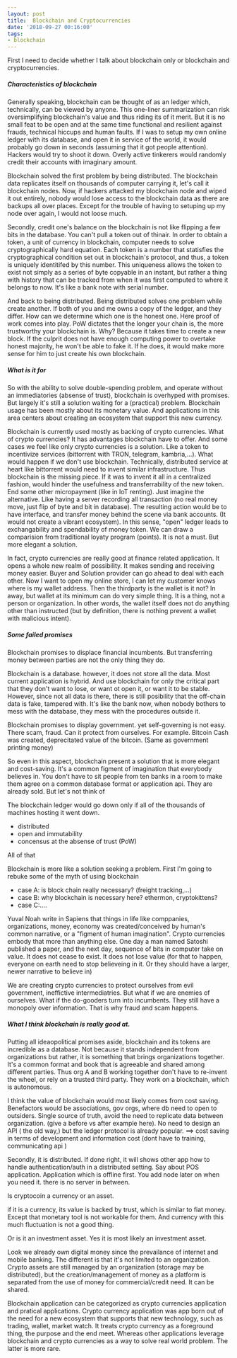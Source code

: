 ```yaml
---
layout: post
title:  Blockchain and Cryptocurrencies
date: '2018-09-27 00:16:00'
tags:
- blockchain
---
```

First I need to decide whether I talk about blockchain only or blockchain and cryptocurrencies.

##### Characteristics of blockchain

Generally speaking, blockchain can be thought of as an ledger which, technically, can be viewed by anyone. This one-liner summarization can risk oversimplifying blockchain's value and thus riding its of it merit. But it is no small feat to be open and at the same time functional and resilient against frauds, technical hiccups and human faults. If I was to setup my own online ledger with its database, and open it in service of the world, it would probably go down in seconds (assuming that it got people attention). Hackers would try to shoot it down. Overly active tinkerers would randomly credit their accounts with imaginary amount. 

Blockchain solved the first problem by being distributed. The blockchain data replicates itself on thousands of computer carrying it, let's call it blockchain nodes. Now, if hackers attacked my blockchain node and wiped it out entirely, nobody would lose access to the blockchain data as there are backups all over places. Except for the trouble of having to setuping up my node over again, I would not loose much. 

Secondly, credit one's balance on the blockchain is not like flipping a few bits in the database. You can't pull a token out of thinair. In order to obtain a token, a unit of currency in blockchain, computer needs to solve cryptographically hard equation. Each token is a number that statisfies the cryptographical condition set out in blockchain's protocol, and thus, a token is uniquely identitifed by this number. This uniqueness allows the token to exist not simply as a series of byte copyable in an instant, but rather a thing with history that can be tracked from when it was first computed to where it belongs to now. It's like a bank note with serial number. 

And back to being distributed. Being distributed solves one problem while create another. If both of you and me owns a copy of the ledger, and they differ. How can we determine which one is the honest one. Here proof of work comes into play. PoW dictates that the longer your chain is, the more trustworthy your blockchain is. Why? Because it takes time to create a new block. If the culprit does not have enough computing power to overtake honest majority, he won't be able to fake it. If he does, it would make more sense for him to just create his own blockchain.

##### What is it for

So with the ability to solve double-spending problem, and operate without an immediatories (absense of trust), blockchain is overhyped with promises. But largely it's still a solution waiting for a (practical) problem. Blockchain usage has been mostly about its monetary value. And applications in this area centers about creating an ecosystem that support this new currency. 

Blockchain is currently used mostly as backing of crypto currencies. What of crypto currencies? It has advantages blockchain have to offer. And some cases we feel like only crypto currencies is a solution. Like a token to incentivize services (bittorrent with TRON, telegram, kambria,...). What would happen if we don't use blockchain. Technically, distributed service at heart like bittorrent would need to invent similar infrastructure. Thus blockchain is the missing piece. If it was to invent it all in a centralized fashion, would hinder the usefulness and transferrability of the new token. End some other micropayment (like in IoT renting). Just imagine the alternative. Like having a server recording all transaction (no real money move, just flip of byte and bit in database). The resulting action would be to have interface, and transfer money behind the scene via bank accounts. (It would not create a vibrant ecosystem). In this sense, "open" ledger leads to exchangability and spendability of money token. We can draw a comparision from traditional loyaty program (points). It is not a must. But more elegant a solution.

In fact, crypto currencies are really good at finance related application. It opens a whole new realm of possibility. It makes sending and receiving money easier. Buyer and Solution provider can go ahead to deal with each other. Now I want to open my online store, I can let my customer knows where is my wallet address. Then the thirdparty is the wallet is it not? In away, but wallet at its minimum can do very simple thing. It is a thing, not a person or organization. In other words, the wallet itself does not do anything other than instructed (but by definition, there is nothing prevent a wallet with malicious intent).

##### Some failed promises 

Blockchain promises to displace financial incumbents. But transferring money between parties are not the only thing they do.

Blockchain is a database. however, it does not store all the data. Most current application is hybrid. And use blockchain for only the critical part that they don't want to lose, or want ot open it, or want it to be stable. However, since not all data is there, there is still posibility that the off-chain data is fake, tampered with. It's like the bank now, when nobody bothers to mess with the database, they mess with the procedures outside it.

Blockchain promises to display government. yet self-governing is not easy. There scam, fraud. Can it protect from ourselves. For example. Bitcoin Cash was created, deprecitated value of the bitcoin. (Same as government printing money) 

So even in this aspect, blockchain present a solution that is more elegant and cost-saving. It's a common figment of imagination that everybody believes in. You don't have to sit people from ten banks in a room to make them agree on a common database format or application api. They are already sold. But let's not think of 

The blockchain ledger would go down only if all of the thousands of machines hosting it went down.  
- distributed
- open and immutability
- concensus at the absense of trust (PoW)

All of that 

Blockchain is more like a solution seeking a problem.
First I'm going to rebuke some of the myth of using blockchain
- case A: is block chain really necessary? (freight tracking,...)
- case B: why blockchain is necessary here? ethermon, cryptokittens? 
- case C:....

Yuval Noah write in Sapiens that things in life like comppanies, organizations, money, economy was created/conceived by human's common narrative, or a "figment of human imagination". Crypto currencies embody that more than anything else. One day a man named Satoshi published a paper, and the next day, sequence of bits in computer take on value. It does not cease to exist. It does not lose value (for that to happen, everyone on earth need to stop believeing in it. Or they should have a larger, newer narrative to believe in)

We are creating crypto currencies to protect ourselves from evil government, ineffictive intermediatries. But what if we are enemies of ourselves. What if the do-gooders turn into incumbents. They still have a monopoly over information. That is why fraud and scam happens. 

##### What I think blockchain is really good at.

Putting all ideaopolitical promises aside, blockchain and its tokens are incredible as a database. Not because it stands independent from organizations but rather, it is something that brings organizations together. It's a common format and book that is agreeable and shared among different parties. Thus org A and B working together don't have to re-invent the wheel, or rely on a trusted third party. They work on a blockchain, which is autonomous. 

I think the value of blockchain would most likely comes from cost saving. Benefactors would be associations, gov orgs, where db need to open to outsiders. Single source of truth, avoid the need to replicate data between organization. (give a before vs after example here). No need to design an API ( the old way,) but the ledger  protocol is already popular. ==> cost saving in terms of development and information cost (dont have to training, communicating api )

Secondly, it is distributed. If done right, it will shows other app how to handle authentication/auth in a distributed setting. Say about POS application. Application which is offline first. You add node later on when you need it. there is no server in between. 


Is cryptocoin a currency or an asset. 

if it is a currency, its value is backed by trust, which is similar to fiat money. Except that monetary tool is not workable for them. And currency with this much fluctuation is not a good thing.

Or is it an investment asset. Yes it is most likely an investment asset. 

Look we already own digital money since the prevailance of internet and mobile banking. The different is that it's not limited to an organization. Crypto assets are still managed by an organization (storage may be distributed), but the creation/management of money as a platform is separated from the use of money for commercial/credit need. It can be shared. 

Blockchain application can be categorized as crypto currencies application and pratical applications. Crypto currency application was app born out of the need for a new ecosystem that supports that new technology, such as trading, wallet, market watch. It treats crypto currency as a foreground thing, the purpose and the end meet. Whereas other applications leverage blockchain and crypto currencies as a way to solve real world problem. The latter is more rare. 

